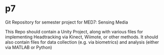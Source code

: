 # p7

Git Repository for semester project for MED7: Sensing Media

This Repo should contain a Unity Project, along with various files for implementing Headtracking via Kinect, Wiimote, or other methods.
It should also contain files for data collection (e.g. via biometrics) and analysis (either via MATLAB or Python)